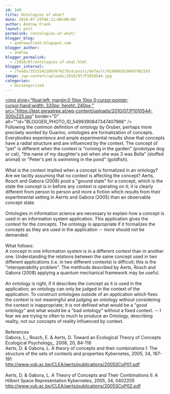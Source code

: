 ```yaml
---
id: 140
title: Ontologies of what?
date: 2010-07-29T06:11:00+00:00
author: Andrew Frank
layout: post
permalink: /ontologies-of-what/
blogger_blog:
  - andrewufrank.blogspot.com
blogger_author:
  - andrew
blogger_permalink:
  - /2010/07/ontologies-of-what.html
blogger_internal:
  - /feeds/3533242289707427914/posts/default/6148082638497982593
image: /wp-content/uploads/2010/07/P1010544.jpg
categories:
  - Uncategorized
---
```

<a href="https://test.gerastree.at/wp-content/uploads/2010/07/P1010544.jpg"><img style="float:left; margin:0 10px 10px 0;cursor:pointer; cursor:hand;width: 320px; height: 240px;" src="https://test.gerastree.at/wp-content/uploads/2010/07/P1010544-300x225.jpg" border="0" alt=""id="BLOGGER_PHOTO_ID_5499390847347407986" /></a><br />Following the common definition of ontology by Gruber, perhaps more precisely worded by Guarino, ontologies are formalization of concepts. Everybodies experience and ample experimental results show that concepts have a radial structure and are influenced by the context. The concept of "pet" is different when the context is "running in the garden" (prototype dog or cat), "the name of my daughter's pet when she was 3 was Bella" (stuffed animal) or "Peter's pet is swimming in the pond" (goldfish).<br /> <br />What is the context implied when a concept is formalized in an ontology? Are we tacitly assuming that no context is affecting the concept? Aerts, Rosch and Gabora (2008) posit a "ground state" for a concept, which is the state the concept is in before any context is operating on it; it is clearly different from person to person and more a fiction which results from their expertimental setting in Aerrts and Gabora (2005) than an observable concept state.<br /><br />Ontologies in information science are necessary to explain how a concept is used in an information system application. This application gives the context for the concepts. The ontology is appropriate if it formalizes the concepts as they are used in the application -- more should not be demanded.<br /><br />What follows: <br />A concept in one information system is in a different context than in another one. Understanding the relations between the same concept used in two different applications (i.e. in two different contexts) is difficult; this is the "interoperability problem". The metthods described by Aerts, Rosch and Gabora (2008) applying a quantum mechanical framework may be useful. <br /><br />An ontology is right, if it describes the concept as it is used in the application; an ontology can only be judged in the context of the application. To construct ontologies outside of an application which fixes the context is not meaningful and judging an ontology without considering the context is inappropriate; it is not defined what would be a "good ontology" and what would be a "bad ontology" without a fixed context. -- I fear we are trying to often to much to produce an Ontology, describing reality, not our concepts of reality influenced by context.<br /><br />References<br />Gabora, L.; Rosch, E. & Aerts, D. Toward an Ecological Theory of Concepts Ecological Psychology,, 2008, 20, 84-116<br />Aerts, D. & Gabora, L. A theory of concepts and their combinations I: The structure of the sets of contexts and properties Kybernetes, 2005, 34, 167-191<br />            http://www.vub.ac.be/CLEA/aerts/publications/2005SCoP01.pdf<br /><br />Aerts, D. & Gabora, L. A Theory of Concepts and Their Combinations II: A Hilbert Space Representation Kybernetes, 2005, 34, 0402205<br />            http://www.vub.ac.be/CLEA/aerts/publications/2005SCoP02.pdf